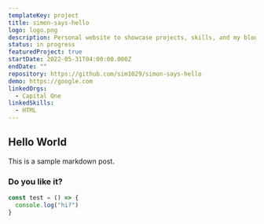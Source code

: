 ```yaml
---
templateKey: project
title: simon-says-hello
logo: logo.png
description: Personal website to showcase projects, skills, and my blog!
status: in progress
featuredProject: true
startDate: 2022-05-31T04:00:00.000Z
endDate: ""
repository: https://github.com/sim1029/simon-says-hello
demo: https://google.com
linkedOrgs:
  - Capital One
linkedSkills:
  - HTML
---
```

## Hello World

  This is a sample markdown post. 

  ### Do you like it?

  ```javascript
  const test = () => {
    console.log("hi?")
  }
  ```